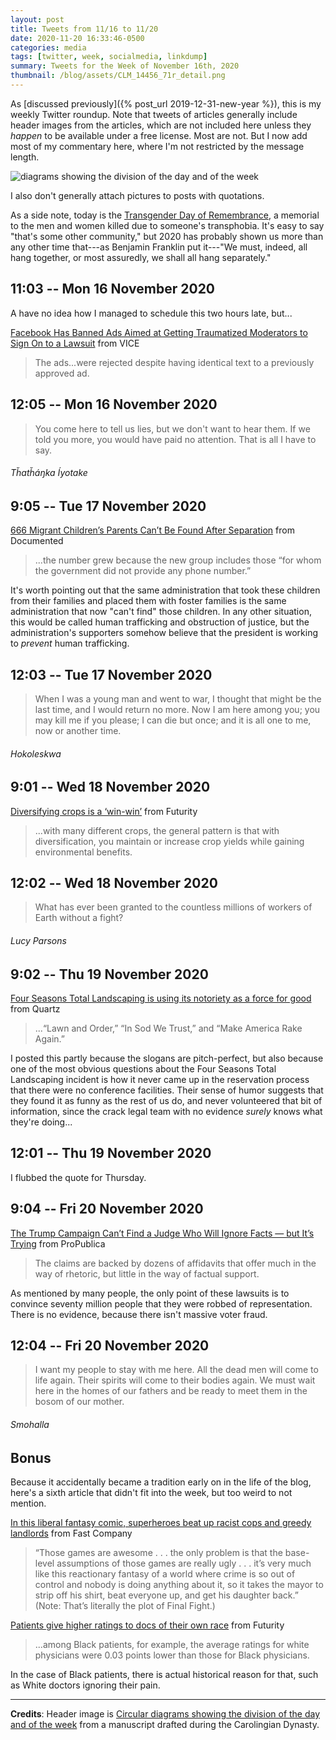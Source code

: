 ```yaml
---
layout: post
title: Tweets from 11/16 to 11/20
date: 2020-11-20 16:33:46-0500
categories: media
tags: [twitter, week, socialmedia, linkdump]
summary: Tweets for the Week of November 16th, 2020
thumbnail: /blog/assets/CLM_14456_71r_detail.png
---
```


As [discussed previously]({% post_url 2019-12-31-new-year %}), this is my weekly Twitter roundup.  Note that tweets of articles generally include header images from the articles, which are not included here unless they *happen* to be available under a free license.  Most are not.  But I now add most of my commentary here, where I'm not restricted by the message length.

![diagrams showing the division of the day and of the week](/blog/assets/CLM_14456_71r_detail.png "diagrams showing the division of the day and of the week")

I also don't generally attach pictures to posts with quotations.

As a side note, today is the [Transgender Day of Remembrance](https://en.wikipedia.org/wiki/Transgender_Day_of_Remembrance), a memorial to the men and women killed due to someone's transphobia.  It's easy to say "that's some other community," but 2020 has probably shown us more than any other time that---as Benjamin Franklin put it---"We must, indeed, all hang together, or most assuredly, we shall all hang separately."

## 11:03 -- Mon 16 November 2020

A have no idea how I managed to schedule this two hours late, but...

[<i class="fab fa-twitter-square"></i>](https://twitter.com/jcolag/status/1328367977390108675) [Facebook Has Banned Ads Aimed at Getting Traumatized Moderators to Sign On to a Lawsuit](https://www.vice.com/en/article/akdgyk/facebook-has-banned-ads-aimed-at-getting-traumatized-moderators-to-sign-on-to-a-lawsuit) from VICE

 > The ads...were rejected despite having identical text to a previously approved ad.

## 12:05 -- Mon 16 November 2020

[<i class="fab fa-twitter"></i>](https://twitter.com/jcolag/status/1328383580284874756)

 > You come here to tell us lies, but we don't want to hear them. If we told you more, you would have paid no attention. That is all I have to say.

###### Tȟatȟáŋka Íyotake

## 9:05 -- Tue 17 November 2020

[<i class="fab fa-twitter-square"></i>](https://twitter.com/jcolag/status/1328700669554008064) [666 Migrant Children’s Parents Can’t Be Found After Separation](https://documentedny.com/2020/11/11/666-migrant-childrens-parents-cant-be-found-after-separation/) from Documented

 > ...the number grew because the new group includes those “for whom the government did not provide any phone number.”

It's worth pointing out that the same administration that took these children from their families and placed them with foster families is the same administration that now "can't find" those children.  In any other situation, this would be called human trafficking and obstruction of justice, but the administration's supporters somehow believe that the president is working to *prevent* human trafficking.

## 12:03 -- Tue 17 November 2020

[<i class="fab fa-twitter"></i>](https://twitter.com/jcolag/status/1328745464724910080)

 > When I was a young man and went to war, I thought that might be the last time, and I would return no more. Now I am here among you; you may kill me if you please; I can die but once; and it is all one to me, now or another time.

###### Hokoleskwa

## 9:01 -- Wed 18 November 2020

[<i class="fab fa-twitter-square"></i>](https://twitter.com/jcolag/status/1329062050782355457) [Diversifying crops is a ‘win-win’](https://www.futurity.org/diverse-crops-ecosystems-yields-2471502-2/) from Futurity

 > ...with many different crops, the general pattern is that with diversification, you maintain or increase crop yields while gaining environmental benefits.

## 12:02 -- Wed 18 November 2020

[<i class="fab fa-twitter"></i>](https://twitter.com/jcolag/status/1329107601087315968)

 > What has ever been granted to the countless millions of workers of Earth without a fight?

###### Lucy Parsons

## 9:02 -- Thu 19 November 2020

[<i class="fab fa-twitter-square"></i>](https://twitter.com/jcolag/status/1329424690323066881) [Four Seasons Total Landscaping is using its notoriety as a force for good](https://qz.com/1932164/four-seasons-total-landscaping-champions-other-small-businesses/) from Quartz

 > ...“Lawn and Order,” “In Sod We Trust,” and “Make America Rake Again.”

I posted this partly because the slogans are pitch-perfect, but also because one of the most obvious questions about the Four Seasons Total Landscaping incident is how it never came up in the reservation process that there were no conference facilities.  Their sense of humor suggests that they found it as funny as the rest of us do, and never volunteered that bit of information, since the crack legal team with no evidence *surely* knows what they're doing...

## 12:01 -- Thu 19 November 2020

I flubbed the quote for Thursday.

## 9:04 -- Fri 20 November 2020

[<i class="fab fa-twitter-square"></i>](https://twitter.com/jcolag/status/1329787581454684162) [The Trump Campaign Can’t Find a Judge Who Will Ignore Facts — but It’s Trying](https://www.propublica.org/article/the-trump-campaign-cant-find-a-judge-who-will-ignore-facts-but-its-trying#1013579) from ProPublica

 > The claims are backed by dozens of affidavits that offer much in the way of rhetoric, but little in the way of factual support.

As mentioned by many people, the only point of these lawsuits is to convince seventy million people that they were robbed of representation.  There is no evidence, because there isn't massive voter fraud.

## 12:04 -- Fri 20 November 2020

[<i class="fab fa-twitter"></i>](https://twitter.com/jcolag/status/1329832880038506498)

 > I want my people to stay with me here. All the dead men will come to life again. Their spirits will come to their bodies again. We must wait here in the homes of our fathers and be ready to meet them in the bosom of our mother.

###### Smohalla

## Bonus

Because it accidentally became a tradition early on in the life of the blog, here's a sixth article that didn't fit into the week, but too weird to not mention.

<i class="fas fa-square"></i> [In this liberal fantasy comic, superheroes beat up racist cops and greedy landlords](https://www.fastcompany.com/90574407/in-this-liberal-fantasy-comic-superheroes-beat-up-racist-cops-and-greedy-landlords) from Fast Company

 > “Those games are awesome . . . the only problem is that the base-level assumptions of those games are really ugly . . . it’s very much like this reactionary fantasy of a world where crime is so out of control and nobody is doing anything about it, so it takes the mayor to strip off his shirt, beat everyone up, and get his daughter back.” (Note: That’s literally the plot of Final Fight.)

<i class="fas fa-square"></i> [Patients give higher ratings to docs of their own race](https://www.futurity.org/doctors-ratings-ethnicity-race-survey-2469652/) from Futurity

 > ...among Black patients, for example, the average ratings for white physicians were 0.03 points lower than those for Black physicians.

In the case of Black patients, there is actual historical reason for that, such as White doctors ignoring their pain.

* * *

**Credits**:  Header image is [Circular diagrams showing the division of the day and of the week](https://en.wikipedia.org/wiki/Week#/media/File:CLM_14456_71r_detail.jpg) from a manuscript drafted during the Carolingian Dynasty.
